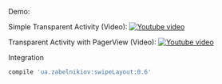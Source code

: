 
Demo: 


Simple Transparent Activity (Video): 
[![Youtube video](https://pp.vk.me/c624217/v624217564/5232d/ngC3U5dReK4.jpg)](https://www.youtube.com/watch?v=bY_j41duY0E&feature=youtu.be)

Transparent Activity with PagerView (Video): 
[![Youtube video](https://pp.vk.me/c624218/v624218564/4e907/Z9kWinmUbFM.jpg)](https://youtu.be/BlwmiTlm8Ro)


Integration 

```groovy
compile 'ua.zabelnikiov:swipeLayout:0.6'
```
